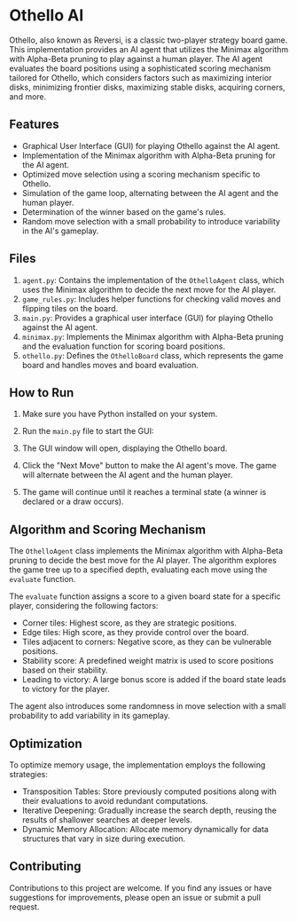 # Othello AI

Othello, also known as Reversi, is a classic two-player strategy board game. This implementation provides an AI agent that utilizes the Minimax algorithm with Alpha-Beta pruning to play against a human player. The AI agent evaluates the board positions using a sophisticated scoring mechanism tailored for Othello, which considers factors such as maximizing interior disks, minimizing frontier disks, maximizing stable disks, acquiring corners, and more.

## Features

- Graphical User Interface (GUI) for playing Othello against the AI agent.
- Implementation of the Minimax algorithm with Alpha-Beta pruning for the AI agent.
- Optimized move selection using a scoring mechanism specific to Othello.
- Simulation of the game loop, alternating between the AI agent and the human player.
- Determination of the winner based on the game's rules.
- Random move selection with a small probability to introduce variability in the AI's gameplay.

## Files

1. `agent.py`: Contains the implementation of the `OthelloAgent` class, which uses the Minimax algorithm to decide the next move for the AI player.
2. `game_rules.py`: Includes helper functions for checking valid moves and flipping tiles on the board.
3. `main.py`: Provides a graphical user interface (GUI) for playing Othello against the AI agent.
4. `minimax.py`: Implements the Minimax algorithm with Alpha-Beta pruning and the evaluation function for scoring board positions.
5. `othello.py`: Defines the `OthelloBoard` class, which represents the game board and handles moves and board evaluation.

## How to Run

1. Make sure you have Python installed on your system.
2. Run the `main.py` file to start the GUI:

3. The GUI window will open, displaying the Othello board.
4. Click the "Next Move" button to make the AI agent's move. The game will alternate between the AI agent and the human player.
5. The game will continue until it reaches a terminal state (a winner is declared or a draw occurs).

## Algorithm and Scoring Mechanism

The `OthelloAgent` class implements the Minimax algorithm with Alpha-Beta pruning to decide the best move for the AI player. The algorithm explores the game tree up to a specified depth, evaluating each move using the `evaluate` function.

The `evaluate` function assigns a score to a given board state for a specific player, considering the following factors:

- Corner tiles: Highest score, as they are strategic positions.
- Edge tiles: High score, as they provide control over the board.
- Tiles adjacent to corners: Negative score, as they can be vulnerable positions.
- Stability score: A predefined weight matrix is used to score positions based on their stability.
- Leading to victory: A large bonus score is added if the board state leads to victory for the player.

The agent also introduces some randomness in move selection with a small probability to add variability in its gameplay.

## Optimization

To optimize memory usage, the implementation employs the following strategies:

- Transposition Tables: Store previously computed positions along with their evaluations to avoid redundant computations.
- Iterative Deepening: Gradually increase the search depth, reusing the results of shallower searches at deeper levels.
- Dynamic Memory Allocation: Allocate memory dynamically for data structures that vary in size during execution.

## Contributing

Contributions to this project are welcome. If you find any issues or have suggestions for improvements, please open an issue or submit a pull request.
